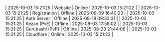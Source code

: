 | 2025-10-03 15:21:25 | Website | Online | 2025-10-03 15:21:22 |
| 2025-10-03 15:21:25 | Registration | Offline | 2025-09-09 16:40:23 |
| 2025-10-03 15:21:25 | Auth Server | Offline | 2025-08-18 09:33:31 |
| 2025-10-03 15:21:25 | Kezan (PvE) | Offline | 2025-08-03 17:58:02 |
| 2025-10-03 15:21:25 | Gurubashi (PvP) | Offline | 2025-08-23 21:44:06 |
| 2025-10-03 15:21:25 | Cloudflare | Online | 2025-10-03 15:21:22 |
